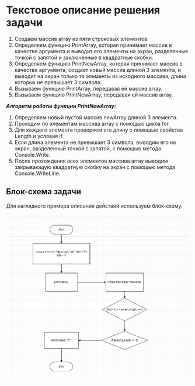# Текстовое описание решения задачи

1. Создаем массив array из пяти строковых элементов.
2. Определяем функцию PrintArray, которая принимает массив в качестве аргумента и выводит его элементы на экран, разделенные точкой с запятой и заключенные в квадратные скобки.
3. Определяем функцию PrintNewArray, которая принимает массив в качестве аргумента, создает новый массив длиной 3 элемента, и выводит на экран только те элементы из исходного массива, длина которых не превышает 3 символа.
4. Вызываем функцию PrintArray, передавая ей массив array.
5. Вызываем функцию PrintNewArray, передавая ей массив array.

__*Алгоритм работы функции PrintNewArray:*__

1. Определяем новый пустой массив newArray длиной 3 элемента.
2. Проходим по элементам массива array с помощью цикла for.
3. Для каждого элемента проверяем его длину с помощью свойства Length и условия if.
4. Если длина элемента не превышает 3 символа, выводим его на экран, разделенный точкой с запятой, с помощью метода Console.Write.
5. После прохождения всех элементов массива array выводим закрывающую квадратную скобку на экран с помощью метода Console.WriteLine.


## Блок-схема задачи

Для наглядного примера описания действий используем блок-схему.

![diagram](diagram.png)